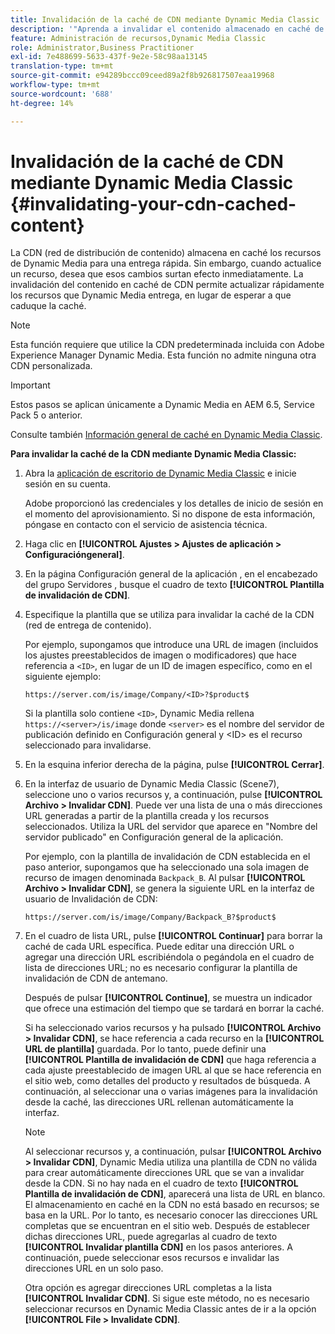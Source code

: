 ```yaml
---
title: Invalidación de la caché de CDN mediante Dynamic Media Classic
description: '"Aprenda a invalidar el contenido almacenado en caché de la CDN (red de distribución de contenido) para permitirle actualizar rápidamente los recursos que Dynamic Media entrega, en lugar de esperar a que caduque la caché".'
feature: Administración de recursos,Dynamic Media Classic
role: Administrator,Business Practitioner
exl-id: 7e488699-5633-437f-9e2e-58c98aa13145
translation-type: tm+mt
source-git-commit: e94289bccc09ceed89a2f8b926817507eaa19968
workflow-type: tm+mt
source-wordcount: '688'
ht-degree: 14%

---
```


# Invalidación de la caché de CDN mediante Dynamic Media Classic {#invalidating-your-cdn-cached-content}

La CDN (red de distribución de contenido) almacena en caché los recursos de Dynamic Media para una entrega rápida. Sin embargo, cuando actualice un recurso, desea que esos cambios surtan efecto inmediatamente. La invalidación del contenido en caché de CDN permite actualizar rápidamente los recursos que Dynamic Media entrega, en lugar de esperar a que caduque la caché.

>[!NOTE]
>
>Esta función requiere que utilice la CDN predeterminada incluida con Adobe Experience Manager Dynamic Media. Esta función no admite ninguna otra CDN personalizada.

>[!IMPORTANT]
>
>Estos pasos se aplican únicamente a Dynamic Media en AEM 6.5, Service Pack 5 o anterior. <!-- If you are using Dynamic Media in AEM as a Cloud Service, [use the new steps found here](/help/assets/invalidate-cdn-cache-dynamic-media.md). -->

Consulte también [Información general de caché en Dynamic Media Classic](https://helpx.adobe.com/experience-manager/scene7/kb/base/caching-questions/scene7-caching-overview.html).

**Para invalidar la caché de la CDN mediante Dynamic Media Classic:**

1. Abra la [aplicación de escritorio de Dynamic Media Classic](https://experienceleague.adobe.com/docs/dynamic-media-classic/using/getting-started/signing-out.html#getting-started) e inicie sesión en su cuenta.

   Adobe proporcionó las credenciales y los detalles de inicio de sesión en el momento del aprovisionamiento. Si no dispone de esta información, póngase en contacto con el servicio de asistencia técnica.

1. Haga clic en **[!UICONTROL Ajustes > Ajustes de aplicación > Configuracióngeneral]**.
1. En la página Configuración general de la aplicación , en el encabezado del grupo Servidores , busque el cuadro de texto **[!UICONTROL Plantilla de invalidación de CDN]**.

1. Especifique la plantilla que se utiliza para invalidar la caché de la CDN (red de entrega de contenido).

   Por ejemplo, supongamos que introduce una URL de imagen (incluidos los ajustes preestablecidos de imagen o modificadores) que hace referencia a `<ID>`, en lugar de un ID de imagen específico, como en el siguiente ejemplo:

   `https://server.com/is/image/Company/<ID>?$product$`

   Si la plantilla solo contiene `<ID>`, Dynamic Media rellena `https://<server>/is/image` donde `<server>` es el nombre del servidor de publicación definido en Configuración general y &lt;ID> es el recurso seleccionado para invalidarse.

1. En la esquina inferior derecha de la página, pulse **[!UICONTROL Cerrar]**.
1. En la interfaz de usuario de Dynamic Media Classic (Scene7), seleccione uno o varios recursos y, a continuación, pulse **[!UICONTROL Archivo > Invalidar CDN]**. Puede ver una lista de una o más direcciones URL generadas a partir de la plantilla creada y los recursos seleccionados. Utiliza la URL del servidor que aparece en &quot;Nombre del servidor publicado&quot; en Configuración general de la aplicación.

   Por ejemplo, con la plantilla de invalidación de CDN establecida en el paso anterior, supongamos que ha seleccionado una sola imagen de recurso de imagen denominada `Backpack_B`. Al pulsar **[!UICONTROL Archivo > Invalidar CDN]**, se genera la siguiente URL en la interfaz de usuario de Invalidación de CDN:

   `https://server.com/is/image/Company/Backpack_B?$product$`

1. En el cuadro de lista URL, pulse **[!UICONTROL Continuar]** para borrar la caché de cada URL específica. Puede editar una dirección URL o agregar una dirección URL escribiéndola o pegándola en el cuadro de lista de direcciones URL; no es necesario configurar la plantilla de invalidación de CDN de antemano.

   Después de pulsar **[!UICONTROL Continue]**, se muestra un indicador que ofrece una estimación del tiempo que se tardará en borrar la caché.

   Si ha seleccionado varios recursos y ha pulsado **[!UICONTROL Archivo > Invalidar CDN]**, se hace referencia a cada recurso en la **[!UICONTROL URL de plantilla]** guardada. Por lo tanto, puede definir una **[!UICONTROL Plantilla de invalidación de CDN]** que haga referencia a cada ajuste preestablecido de imagen URL al que se hace referencia en el sitio web, como detalles del producto y resultados de búsqueda. A continuación, al seleccionar una o varias imágenes para la invalidación desde la caché, las direcciones URL rellenan automáticamente la interfaz.

   >[!NOTE]
   >
   >Al seleccionar recursos y, a continuación, pulsar **[!UICONTROL Archivo > Invalidar CDN]**, Dynamic Media utiliza una plantilla de CDN no válida para crear automáticamente direcciones URL que se van a invalidar desde la CDN. Si no hay nada en el cuadro de texto **[!UICONTROL Plantilla de invalidación de CDN]**, aparecerá una lista de URL en blanco. El almacenamiento en caché en la CDN no está basado en recursos; se basa en la URL. Por lo tanto, es necesario conocer las direcciones URL completas que se encuentran en el sitio web. Después de establecer dichas direcciones URL, puede agregarlas al cuadro de texto **[!UICONTROL Invalidar plantilla CDN]** en los pasos anteriores. A continuación, puede seleccionar esos recursos e invalidar las direcciones URL en un solo paso.
   >
   >Otra opción es agregar direcciones URL completas a la lista **[!UICONTROL Invalidar CDN]**. Si sigue este método, no es necesario seleccionar recursos en Dynamic Media Classic antes de ir a la opción **[!UICONTROL File > Invalidate CDN]**.

